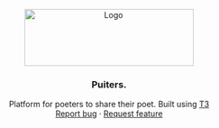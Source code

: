 <p align="center">
  <a href="#">
    <img src="https://res.cloudinary.com/anggara-roshandi-putra/image/upload/c_crop,h_101,w_500/v1691901506/Puiters/assets/Puiters._pq0fwx.svg" alt="Logo" width=300 height=101>
  </a>

  <h3 align="center">Puiters.</h3>

  <p align="center">
    Platform for poeters to share their poet. Built using <a href="https://create.t3.gg/">T3</a>
    <br>
    <a href="https://github.com/anggara-26/puiters/issues/new?template=bug.md">Report bug</a>
    ·
    <a href="https://github.com/anggara-26/puiters/issues/new?template=feature.md&labels=feature">Request feature</a>
  </p>
</p>
